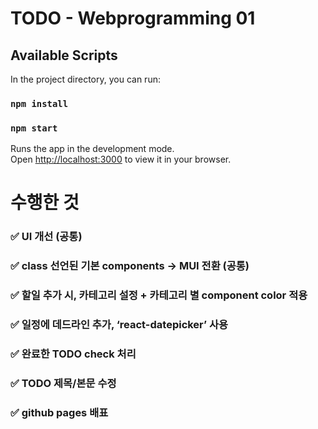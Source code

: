 # TODO - Webprogramming 01

## Available Scripts

In the project directory, you can run:
### `npm install`
### `npm start`

Runs the app in the development mode.\
Open [http://localhost:3000](http://localhost:3000) to view it in your browser.

# 수행한 것
### ✅ UI 개선 (공통)
### ✅ class 선언된 기본 components -> MUI 전환 (공통)
### ✅ 할일 추가 시, 카테고리 설정 + 카테고리 별 component color 적용
### ✅ 일정에 데드라인 추가, ‘react-datepicker’ 사용 
### ✅ 완료한 TODO check 처리
### ✅ TODO 제목/본문 수정
### ✅ github pages 배표


